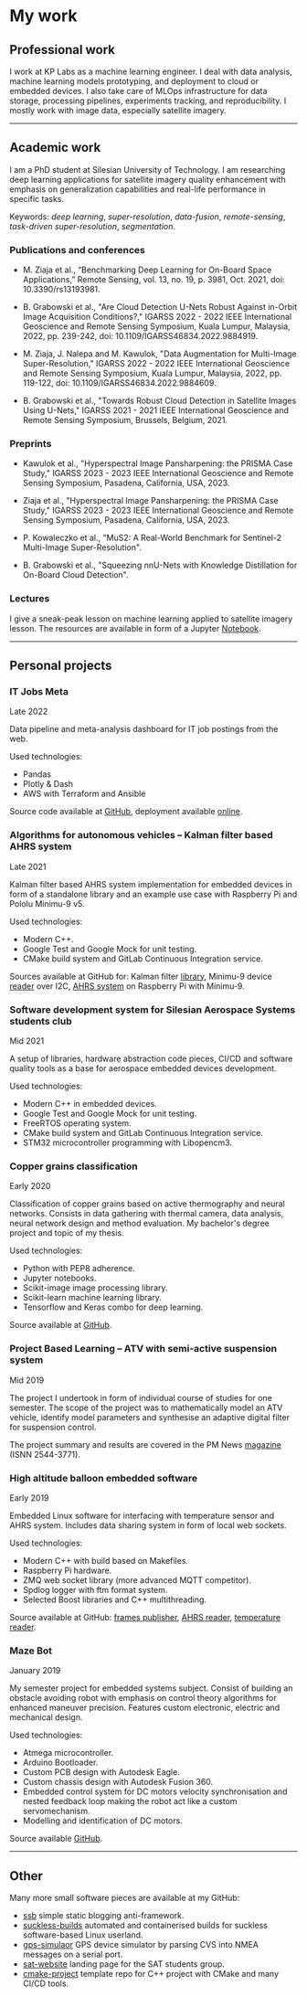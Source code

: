 # My work

## Professional work

I work at KP Labs as a machine learning engineer. I deal with data analysis,
machine learning models prototyping, and deployment to cloud or embedded
devices. I also take care of MLOps infrastructure for data storage, processing
pipelines, experiments tracking, and reproducibility. I mostly work with image
data, especially satellite imagery.

---

## Academic work

I am a PhD student at Silesian University of Technology. I am researching deep
learning applications for satellite imagery quality enhancement with emphasis on
generalization capabilities and real-life performance in specific tasks.

Keywords: *deep learning*, *super-resolution*, *data-fusion*, *remote-sensing*,
*task-driven super-resolution*, *segmentation*.

### Publications and conferences

* M. Ziaja et al., “Benchmarking Deep Learning for On-Board Space Applications,”
  Remote Sensing, vol. 13, no. 19, p. 3981, Oct. 2021, doi: 10.3390/rs13193981.

* B. Grabowski et al., "Are Cloud Detection U-Nets Robust Against in-Orbit Image
  Acquisition Conditions?," IGARSS 2022 - 2022 IEEE International Geoscience and
  Remote Sensing Symposium, Kuala Lumpur, Malaysia, 2022, pp. 239-242, doi:
  10.1109/IGARSS46834.2022.9884919.

* M. Ziaja, J. Nalepa and M. Kawulok, "Data Augmentation for Multi-Image
  Super-Resolution," IGARSS 2022 - 2022 IEEE International Geoscience and Remote
  Sensing Symposium, Kuala Lumpur, Malaysia, 2022, pp. 119-122, doi:
  10.1109/IGARSS46834.2022.9884609.

* B. Grabowski et al., "Towards Robust Cloud Detection in Satellite Images Using
  U-Nets," IGARSS 2021 - 2021 IEEE International Geoscience and Remote Sensing
  Symposium, Brussels, Belgium, 2021.

### Preprints

* Kawulok et al., "Hyperspectral Image Pansharpening: the PRISMA Case Study,"
  IGARSS 2023 - 2023 IEEE International Geoscience and Remote Sensing Symposium,
  Pasadena, California, USA, 2023.

* Ziaja et al., "Hyperspectral Image Pansharpening: the PRISMA Case Study,"
  IGARSS 2023 - 2023 IEEE International Geoscience and Remote Sensing Symposium,
  Pasadena, California, USA, 2023.

* P. Kowaleczko et al., "MuS2: A Real-World Benchmark for Sentinel-2
  Multi-Image Super-Resolution".

* B. Grabowski et al., "Squeezing nnU-Nets with Knowledge Distillation for
  On-Board Cloud Detection".

### Lectures

I give a sneak-peak lesson on machine learning applied to satellite imagery
lesson. The resources are available in form of a Jupyter
[Notebook](https://github.com/maciejzj/ml-earth-observation-101).

---

## Personal projects

### IT Jobs Meta

Late 2022

Data pipeline and meta-analysis dashboard for IT job postings from the web.

Used technologies:

* Pandas
* Plotly & Dash
* AWS with Terraform and Ansible

Source code available at [GitHub](https://github.com/maciejzj/it-jobs-meta),
deployment available [online](https://itjobsmeta.net).

### Algorithms for autonomous vehicles – Kalman filter based AHRS system

Late 2021

Kalman filter based AHRS system implementation for embedded devices in form of a
standalone library and an example use case with Raspberry Pi and Pololu Minimu-9
v5.

Used technologies:

* Modern C++.
* Google Test and Google Mock for unit testing.
* CMake build system and GitLab Continuous Integration service.

Sources available at GitHub for: Kalman filter
[library](https://github.com/maciejzj/kalman-ahrs), Minimu-9 device
[reader](https://github.com/maciejzj/minimu) over I2C,
[AHRS system](https://github.com/maciejzj/minimu-ahrs) on Raspberry Pi
with Minimu-9.

### Software development system for Silesian Aerospace Systems students club

Mid 2021

A setup of libraries, hardware abstraction code pieces, CI/CD and software
quality tools as a base for aerospace embedded devices development.

Used technologies:

* Modern C++ in embedded devices.
* Google Test and Google Mock for unit testing.
* FreeRTOS operating system.
* CMake build system and GitLab Continuous Integration service.
* STM32 microcontroller programming with Libopencm3.

### Copper grains classification

Early 2020

Classification of copper grains based on active thermography and neural
networks. Consists in data gathering with thermal camera, data analysis, neural
network design and method evaluation. My bachelor's degree project and topic of
my thesis.

Used technologies:

* Python with PEP8 adherence.
* Jupyter notebooks.
* Scikit-image image processing library.
* Scikit-learn machine learning library.
* Tensorflow and Keras combo for deep learning.

Source available at
[GitHub](https://github.com/maciejzj/copper-grains-classification).

### Project Based Learning – ATV with semi-active suspension system

Mid 2019

The project I undertook in form of individual course of studies for one
semester. The scope of the project was to mathematically model an ATV vehicle,
identify model parameters and synthesise an adaptive digital filter for
suspension control.

The project summary and results are covered in the PM News
[magazine](https://delibra.bg.polsl.pl/dlibra/publication/55742)
(ISNN 2544-3771).

### High altitude balloon embedded software

Early 2019

Embedded Linux software for interfacing with temperature sensor and AHRS system.
Includes data sharing system in form of local web sockets.

Used technologies:

* Modern C++ with build based on Makefiles.
* Raspberry Pi hardware.
* ZMQ web socket library (more advanced MQTT competitor).
* Spdlog logger with ftm format system.
* Selected Boost libraries and C++ multithreading.

Source available at GitHub:
[frames publisher](https://github.com/maciejzj/strato-frames-publisher),
[AHRS reader](https://github.com/maciejzj/stratosphere-ahrs),
[temperature reader](https://github.com/maciejzj/stratosphere-cpu-temp).

### Maze Bot

January 2019

My semester project for embedded systems subject.
Consist of building an obstacle avoiding robot with emphasis on control theory
algorithms for enhanced maneuver precision.
Features custom electronic, electric and mechanical design.

Used technologies:

* Atmega microcontroller.
* Arduino Bootloader.
* Custom PCB design with Autodesk Eagle.
* Custom chassis design with Autodesk Fusion 360.
* Embedded control system for DC motors velocity synchronisation and nested
  feedback loop making the robot act like a custom servomechanism.
* Modelling and identification of DC motors.

Source available [GitHub](https://github.com/maciejzj/maze-bot).

---

## Other

Many more small software pieces are available at my GitHub:

* [ssb](https://github.com/maciejzj/ssb)
  simple static blogging anti-framework.
* [suckless-builds](https://github.com/maciejzj/suckless-builds)
  automated and containerised builds for suckless software-based Linux userland.
* [gps-simulaor](https://github.com/maciejzj/gps-simulator)
  GPS device simulator by parsing CVS into NMEA messages on a serial port.
* [sat-website](https://github.com/maciejzj/sat-website) landing page for the
  SAT students group.
* [cmake-project](https://github.com/maciejzj/cmake-project)
  template repo for C++ project with CMake and many CI/CD tools.
